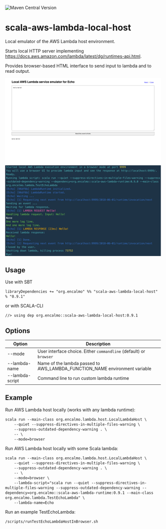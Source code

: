 ![Maven Central Version](https://img.shields.io/maven-central/v/org.encalmo/scala-aws-lambda-local-host_3?style=for-the-badge)

# scala-aws-lambda-local-host

Local emulator of the AWS Lambda host environment.

Starts local HTTP server implementing https://docs.aws.amazon.com/lambda/latest/dg/runtimes-api.html.

Provides browser-based HTML interface to send input to lambda and to read output.

![image](screenshot.png)
![image](screenshot2.jpg)

## Usage

Use with SBT

    libraryDependencies += "org.encalmo" %% "scala-aws-lambda-local-host" % "0.9.1"

or with SCALA-CLI

    //> using dep org.encalmo::scala-aws-lambda-local-host:0.9.1

## Options

|Option|Description|
|---|---|
|--mode|User interface choice. Either `commandline` (default) or `browser`|
|--lambda-name|Name of the lambda passed to AWS_LAMBDA_FUNCTION_NAME environment variable|
|--lambda-script|Command line to run custom lambda runtime|

## Example

Run AWS Lambda host locally (works with any lambda runtime):

```
scala run --main-class org.encalmo.lambda.host.LocalLambdaHost \
    --quiet --suppress-directives-in-multiple-files-warning \
    --suppress-outdated-dependency-warning . \
    -- \
    --mode=browser
```

Run AWS Lambda host locally with some Scala lambda:

```
scala run --main-class org.encalmo.lambda.host.LocalLambdaHost \
    --quiet --suppress-directives-in-multiple-files-warning \
    --suppress-outdated-dependency-warning . \
    -- \
    --mode=browser \
    --lambda-script="scala run --quiet --suppress-directives-in-multiple-files-warning --suppress-outdated-dependency-warning --dependency=org.encalmo::scala-aws-lambda-runtime:0.9.1 --main-class org.encalmo.lambda.TestEchoLambda" \
    --lambda-name=Echo
```

Run an example TestEchoLambda:

```
/scripts/runTestEchoLambdaHostInBrowser.sh
```
